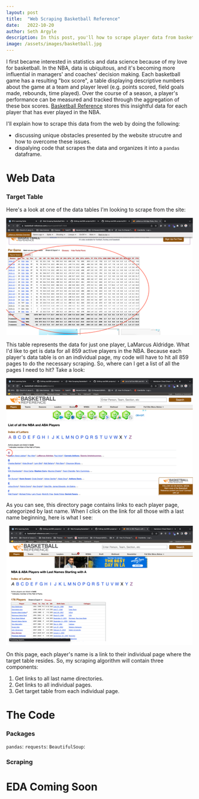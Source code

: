 ```yaml
---
layout: post
title:  "Web Scraping Basketball Reference"
date:   2022-10-20
author: Seth Argyle
description: In this post, you'll how to scrape player data from basketball-reference.com using Python.
image: /assets/images/basketball.jpg
---
```


I first became interested in statistics and data science because of my love for basketball. In the NBA, data is ubiquitous, and it's becoming more influential in managers' and coaches' decision making. Each basketball game has a resulting "box score", a table displaying descriptive numbers about the game at a team and player level (e.g. points scored, field goals made, rebounds, time played). Over the course of a season, a player's performance can be measured and tracked through the aggregation of these box scores. [Basketball Reference](https://www.basketball-reference.com/players/) stores this insightful data for each player that has ever played in the NBA.

I'll explain how to scrape this data from the web by doing the following:
- discussing unique obstacles presented by the website strucutre and how to overcome these issues.
- dispalying code that scrapes the data and organizes it into a `pandas` dataframe.

# Web Data
### Target Table
Here's a look at one of the data tables I'm looking to scrape from the site:

![target table](/assets/images/Web-Scraping-Basketball-Reference/target_table.png)

This table represents the data for just one player, LaMarcus Aldridge. What I'd like to get is data for all 859 active players in the NBA. Because each player's data table is on an individual page, my code will have to hit all 859 pages to do the necessary scraping. So, where can I get a list of all the pages I need to hit? Take a look:

![directory](/assets/images/Web-Scraping-Basketball-Reference/directory.png)

As you can see, this directory page contains links to each player page, categorized by last name. When I click on the link for all those with a last name beginning, here is what I see:

![players list](/assets/images/Web-Scraping-Basketball-Reference/players.png)

On this page, each player's name is a link to their individual page where the target table resides. So, my scraping algorithm will contain three components:
1. Get links to all last name directories.
2. Get links to all individual pages.
3. Get target table from each individual page.

# The Code
### Packages
`pandas`:
`requests`:
`BeautifulSoup`:
### Scraping

# EDA Coming Soon
